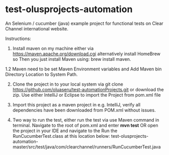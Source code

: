 # test-olusprojects-automation

An Selenium / cucumber (java) example project for functional tests on Clear Channel international website.

Instructions:
1. Install maven on my machine either via https://maven.apache.org/download.cgi alternatively install HomeBrew
so Then you just install Maven using: brew install maven.

1.2 Maven need to be set Maven Environment variables and Add Maven bin Directory Location to System Path.

2. Clone the project in to your local system via git clone https://github.com/oluaseru/test-automationProjects.git or download the zip.
Use either IntelliJ or Eclipse to import the Project from pom.xml file

3. Import this project as a maven project in e.g. IntelliJ, verify all dependencies have been downloaded from POM.xml without issues.

4. Two way to run the test, either run the test via use Maven command in terminal. Navigate to the root of pom.xml and enter **mvn test**
OR open the project in your IDE and navigate to the Run the RunCucumberTest.class at this location below:
test-olusprojects-automation-master/src/test/java/com/clearchannel/runners/RunCucumberTest.java
